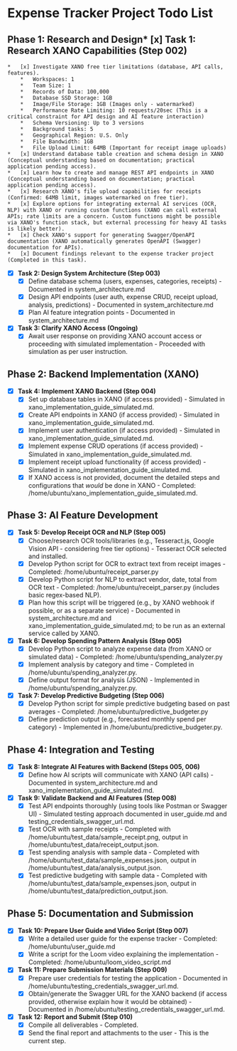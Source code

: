 # Expense Tracker Project Todo List

## Phase 1: Research and Design*   [x] **Task 1: Research XANO Capabilities (Step 002)**
    *   [x] Investigate XANO free tier limitations (database, API calls, features).
        *   Workspaces: 1
        *   Team Size: 1
        *   Records of Data: 100,000
        *   Database SSD Storage: 1GB
        *   Image/File Storage: 1GB (Images only - watermarked)
        *   Performance Rate Limiting: 10 requests/20sec (This is a critical constraint for API design and AI feature interaction)
        *   Schema Versioning: Up to 3 versions
        *   Background tasks: 5
        *   Geographical Region: U.S. Only
        *   File Bandwidth: 1GB
        *   File Upload Limit: 64MB (Important for receipt image uploads)
    *   [x] Understand database table creation and schema design in XANO (Conceptual understanding based on documentation; practical application pending access).
    *   [x] Learn how to create and manage REST API endpoints in XANO (Conceptual understanding based on documentation; practical application pending access).
    *   [x] Research XANO's file upload capabilities for receipts (Confirmed: 64MB limit, images watermarked on free tier).
    *   [x] Explore options for integrating external AI services (OCR, NLP) with XANO or running custom functions (XANO can call external APIs; rate limits are a concern. Custom functions might be possible via XANO's function stack, but external processing for heavy AI tasks is likely better).
    *   [x] Check XANO's support for generating Swagger/OpenAPI documentation (XANO automatically generates OpenAPI (Swagger) documentation for APIs).
    *   [x] Document findings relevant to the expense tracker project (Completed in this task).
*   [x] **Task 2: Design System Architecture (Step 003)**
    *   [x] Define database schema (users, expenses, categories, receipts) - Documented in system_architecture.md
    *   [x] Design API endpoints (user auth, expense CRUD, receipt upload, analysis, predictions) - Documented in system_architecture.md
    *   [x] Plan AI feature integration points - Documented in system_architecture.md
*   [x] **Task 3: Clarify XANO Access (Ongoing)**
    *   [x] Await user response on providing XANO account access or proceeding with simulated implementation - Proceeded with simulation as per user instruction.

## Phase 2: Backend Implementation (XANO)

*   [x] **Task 4: Implement XANO Backend (Step 004)**
    *   [x] Set up database tables in XANO (if access provided) - Simulated in xano_implementation_guide_simulated.md.
    *   [x] Create API endpoints in XANO (if access provided) - Simulated in xano_implementation_guide_simulated.md.
    *   [x] Implement user authentication (if access provided) - Simulated in xano_implementation_guide_simulated.md.
    *   [x] Implement expense CRUD operations (if access provided) - Simulated in xano_implementation_guide_simulated.md.
    *   [x] Implement receipt upload functionality (if access provided) - Simulated in xano_implementation_guide_simulated.md.
    *   [x] If XANO access is not provided, document the detailed steps and configurations that *would* be done in XANO - Completed: /home/ubuntu/xano_implementation_guide_simulated.md.

## Phase 3: AI Feature Development

*   [x] **Task 5: Develop Receipt OCR and NLP (Step 005)**
    *   [x] Choose/research OCR tools/libraries (e.g., Tesseract.js, Google Vision API - considering free tier options) - Tesseract OCR selected and installed.
    *   [x] Develop Python script for OCR to extract text from receipt images - Completed: /home/ubuntu/receipt_parser.py
    *   [x] Develop Python script for NLP to extract vendor, date, total from OCR text - Completed: /home/ubuntu/receipt_parser.py (includes basic regex-based NLP).
    *   [x] Plan how this script will be triggered (e.g., by XANO webhook if possible, or as a separate service) - Documented in system_architecture.md and xano_implementation_guide_simulated.md; to be run as an external service called by XANO.
*   [x] **Task 6: Develop Spending Pattern Analysis (Step 005)**
    *   [x] Develop Python script to analyze expense data (from XANO or simulated data) - Completed: /home/ubuntu/spending_analyzer.py
    *   [x] Implement analysis by category and time - Completed in /home/ubuntu/spending_analyzer.py.
    *   [x] Define output format for analysis (JSON) - Implemented in /home/ubuntu/spending_analyzer.py.
*   [x] **Task 7: Develop Predictive Budgeting (Step 006)**
    *   [x] Develop Python script for simple predictive budgeting based on past averages - Completed: /home/ubuntu/predictive_budgeter.py
    *   [x] Define prediction output (e.g., forecasted monthly spend per category) - Implemented in /home/ubuntu/predictive_budgeter.py.

## Phase 4: Integration and Testing

*   [x] **Task 8: Integrate AI Features with Backend (Steps 005, 006)**
    *   [x] Define how AI scripts will communicate with XANO (API calls) - Documented in system_architecture.md and xano_implementation_guide_simulated.md.
*   [x] **Task 9: Validate Backend and AI Features (Step 008)**
    *   [x] Test API endpoints thoroughly (using tools like Postman or Swagger UI) - Simulated testing approach documented in user_guide.md and testing_credentials_swagger_url.md.
    *   [x] Test OCR with sample receipts - Completed with /home/ubuntu/test_data/sample_receipt.png, output in /home/ubuntu/test_data/receipt_output.json.
    *   [x] Test spending analysis with sample data - Completed with /home/ubuntu/test_data/sample_expenses.json, output in /home/ubuntu/test_data/analysis_output.json.
    *   [x] Test predictive budgeting with sample data - Completed with /home/ubuntu/test_data/sample_expenses.json, output in /home/ubuntu/test_data/prediction_output.json.

## Phase 5: Documentation and Submission

*   [x] **Task 10: Prepare User Guide and Video Script (Step 007)**
    *   [x] Write a detailed user guide for the expense tracker - Completed: /home/ubuntu/user_guide.md
    *   [x] Write a script for the Loom video explaining the implementation - Completed: /home/ubuntu/loom_video_script.md
*   [x] **Task 11: Prepare Submission Materials (Step 009)**
    *   [x] Prepare user credentials for testing the application - Documented in /home/ubuntu/testing_credentials_swagger_url.md.
    *   [x] Obtain/generate the Swagger URL for the XANO backend (if access provided, otherwise explain how it would be obtained) - Documented in /home/ubuntu/testing_credentials_swagger_url.md.
*   [x] **Task 12: Report and Submit (Step 010)**
    *   [x] Compile all deliverables - Completed.
    *   [x] Send the final report and attachments to the user - This is the current step.
